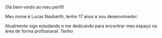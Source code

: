 Olá bem-vindo ao meu perfil! 

Meu nome é Lucas Nauberth, tenho 17 anos e sou desenvolvedor.

Atualmente sigo estudando e me dedicando para encontrar meu espaço na área de forma profissional.
Tenho 

<!--
**lucasnauberth28/lucasnauberth28** is a ✨ _special_ ✨ repository because its `README.md` (this file) appears on your GitHub profile.

Here are some ideas to get you started:

- 🔭 I’m currently working on ...
- 🌱 I’m currently learning ...
- 👯 I’m looking to collaborate on ...
- 🤔 I’m looking for help with ...
- 💬 Ask me about ...
- 📫 How to reach me: ...
- 😄 Pronouns: ...
- ⚡ Fun fact: ...
-->
